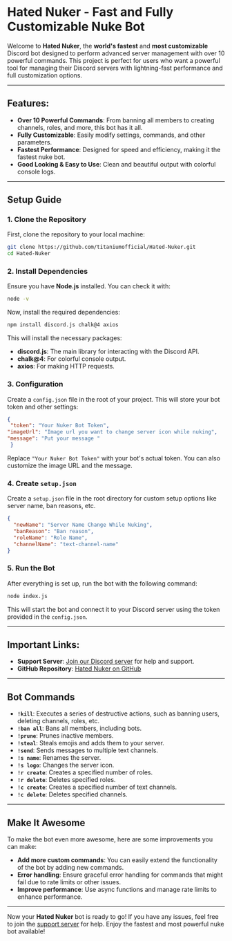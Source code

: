 # Hated Nuker - Fast and Fully Customizable Nuke Bot

Welcome to **Hated Nuker**, the **world's fastest** and **most customizable** Discord bot designed to perform advanced server management with over 10 powerful commands. This project is perfect for users who want a powerful tool for managing their Discord servers with lightning-fast performance and full customization options.

---

## Features:
- **Over 10 Powerful Commands**: From banning all members to creating channels, roles, and more, this bot has it all.
- **Fully Customizable**: Easily modify settings, commands, and other parameters.
- **Fastest Performance**: Designed for speed and efficiency, making it the fastest nuke bot.
- **Good Looking & Easy to Use**: Clean and beautiful output with colorful console logs.

---

## Setup Guide

### 1. Clone the Repository
First, clone the repository to your local machine:

```bash
git clone https://github.com/titaniumofficial/Hated-Nuker.git
cd Hated-Nuker
```

### 2. Install Dependencies

Ensure you have **Node.js** installed. You can check it with:

```bash
node -v
```

Now, install the required dependencies:

```bash
npm install discord.js chalk@4 axios
```

This will install the necessary packages:
- **discord.js**: The main library for interacting with the Discord API.
- **chalk@4**: For colorful console output.
- **axios**: For making HTTP requests.

### 3. Configuration

Create a `config.json` file in the root of your project. This will store your bot token and other settings:

```json
{
 "token": "Your Nuker Bot Token",
"imageUrl": "Image url you want to change server icon while nuking",
"message": "Put your message "
 }
```

Replace `"Your Nuker Bot Token"` with your bot's actual token. You can also customize the image URL and the message.

### 4. Create `setup.json`

Create a `setup.json` file in the root directory for custom setup options like server name, ban reasons, etc.

```json
{
  "newName": "Server Name Change While Nuking",
  "banReason": "Ban reason",
  "roleName": "Role Name",
  "channelName": "text-channel-name"
}
```

### 5. Run the Bot

After everything is set up, run the bot with the following command:

```bash
node index.js
```

This will start the bot and connect it to your Discord server using the token provided in the `config.json`.

---

## Important Links:
- **Support Server**: [Join our Discord server](https://discord.gg/hateop) for help and support.
- **GitHub Repository**: [Hated Nuker on GitHub](https://github.com/titaniumofficial/Hated-Nuker/)

---

## Bot Commands
- **`!kill`**: Executes a series of destructive actions, such as banning users, deleting channels, roles, etc.
- **`!ban all`**: Bans all members, including bots.
- **`!prune`**: Prunes inactive members.
- **`!steal`**: Steals emojis and adds them to your server.
- **`!send`**: Sends messages to multiple text channels.
- **`!s name`**: Renames the server.
- **`!s logo`**: Changes the server icon.
- **`!r create`**: Creates a specified number of roles.
- **`!r delete`**: Deletes specified roles.
- **`!c create`**: Creates a specified number of text channels.
- **`!c delete`**: Deletes specified channels.

---

## Make It Awesome

To make the bot even more awesome, here are some improvements you can make:
- **Add more custom commands**: You can easily extend the functionality of the bot by adding new commands.
- **Error handling**: Ensure graceful error handling for commands that might fail due to rate limits or other issues.
- **Improve performance**: Use async functions and manage rate limits to enhance performance.

---

Now your **Hated Nuker** bot is ready to go! If you have any issues, feel free to join the [support server](https://discord.gg/hateop) for help. Enjoy the fastest and most powerful nuke bot available!
